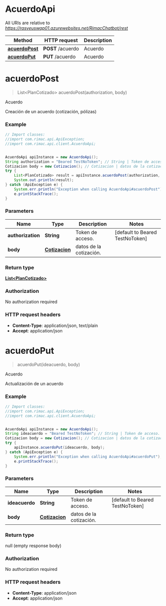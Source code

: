 # AcuerdoApi

All URIs are relative to *https://rasveuswap01.azurewebsites.net/RimacChatbot/rest*

Method | HTTP request | Description
------------- | ------------- | -------------
[**acuerdoPost**](AcuerdoApi.md#acuerdoPost) | **POST** /acuerdo | Acuerdo
[**acuerdoPut**](AcuerdoApi.md#acuerdoPut) | **PUT** /acuerdo | Acuerdo


<a name="acuerdoPost"></a>
# **acuerdoPost**
> List&lt;PlanCotizado&gt; acuerdoPost(authorization, body)

Acuerdo

Creación de un acuerdo (cotización, pólizas) 

### Example
```java
// Import classes:
//import com.rimac.api.ApiException;
//import com.rimac.api.client.AcuerdoApi;


AcuerdoApi apiInstance = new AcuerdoApi();
String authorization = "Beared TestNoToken"; // String | Token de acceso.
Cotizacion body = new Cotizacion(); // Cotizacion | datos de la cotización.
try {
    List<PlanCotizado> result = apiInstance.acuerdoPost(authorization, body);
    System.out.println(result);
} catch (ApiException e) {
    System.err.println("Exception when calling AcuerdoApi#acuerdoPost");
    e.printStackTrace();
}
```

### Parameters

Name | Type | Description  | Notes
------------- | ------------- | ------------- | -------------
 **authorization** | **String**| Token de acceso. | [default to Beared TestNoToken]
 **body** | [**Cotizacion**](Cotizacion.md)| datos de la cotización. |

### Return type

[**List&lt;PlanCotizado&gt;**](PlanCotizado.md)

### Authorization

No authorization required

### HTTP request headers

 - **Content-Type**: application/json, text/plain
 - **Accept**: application/json

<a name="acuerdoPut"></a>
# **acuerdoPut**
> acuerdoPut(ideacuerdo, body)

Acuerdo

Actualización de un acuerdo 

### Example
```java
// Import classes:
//import com.rimac.api.ApiException;
//import com.rimac.api.client.AcuerdoApi;


AcuerdoApi apiInstance = new AcuerdoApi();
String ideacuerdo = "Beared TestNoToken"; // String | Token de acceso.
Cotizacion body = new Cotizacion(); // Cotizacion | datos de la cotización.
try {
    apiInstance.acuerdoPut(ideacuerdo, body);
} catch (ApiException e) {
    System.err.println("Exception when calling AcuerdoApi#acuerdoPut");
    e.printStackTrace();
}
```

### Parameters

Name | Type | Description  | Notes
------------- | ------------- | ------------- | -------------
 **ideacuerdo** | **String**| Token de acceso. | [default to Beared TestNoToken]
 **body** | [**Cotizacion**](Cotizacion.md)| datos de la cotización. |

### Return type

null (empty response body)

### Authorization

No authorization required

### HTTP request headers

 - **Content-Type**: application/json
 - **Accept**: application/json

